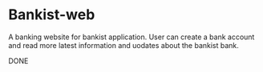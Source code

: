 # Bankist-web

A banking website for bankist application. User can create a bank account and read more latest information and uodates about the bankist bank.

DONE
